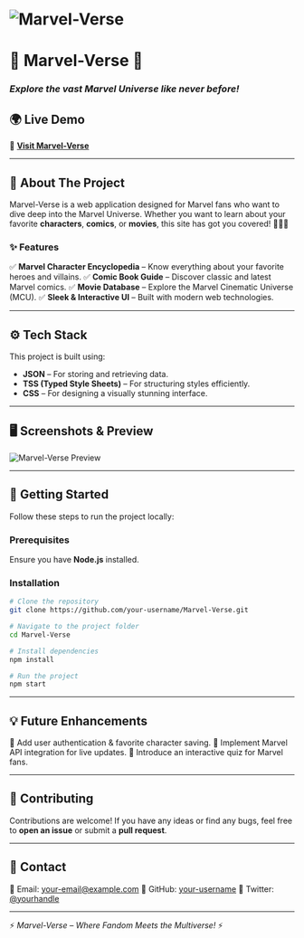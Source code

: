 # ![Marvel-Verse](../mnt/data/Stunning%20Marvel%204K%20Desktop%20Wallpapers%20_%20Superhero%20Backgrounds%20in%20Ultra%20HD.jpg)

# 🌟 Marvel-Verse 🚀
### *Explore the vast Marvel Universe like never before!*

## 🌍 Live Demo
🔗 **[Visit Marvel-Verse](https://kzminwa1z64lk120o2fp.lite.vusercontent.net/)**

---

## 📖 About The Project
Marvel-Verse is a web application designed for Marvel fans who want to dive deep into the Marvel Universe. Whether you want to learn about your favorite **characters**, **comics**, or **movies**, this site has got you covered! 🦸‍♂️🔥

### ✨ Features
✅ **Marvel Character Encyclopedia** – Know everything about your favorite heroes and villains.
✅ **Comic Book Guide** – Discover classic and latest Marvel comics.
✅ **Movie Database** – Explore the Marvel Cinematic Universe (MCU).
✅ **Sleek & Interactive UI** – Built with modern web technologies.

---

## ⚙️ Tech Stack
This project is built using:
- **JSON** – For storing and retrieving data.
- **TSS (Typed Style Sheets)** – For structuring styles efficiently.
- **CSS** – For designing a visually stunning interface.

---

## 🖥️ Screenshots & Preview
![Marvel-Verse Preview](../mnt/data/Stunning%20Marvel%204K%20Desktop%20Wallpapers%20_%20Superhero%20Backgrounds%20in%20Ultra%20HD.jpg)

---

## 🚀 Getting Started
Follow these steps to run the project locally:

### Prerequisites
Ensure you have **Node.js** installed.

### Installation
```sh
# Clone the repository
git clone https://github.com/your-username/Marvel-Verse.git

# Navigate to the project folder
cd Marvel-Verse

# Install dependencies
npm install

# Run the project
npm start
```

---

## 💡 Future Enhancements
📌 Add user authentication & favorite character saving.
📌 Implement Marvel API integration for live updates.
📌 Introduce an interactive quiz for Marvel fans.

---

## 🤝 Contributing
Contributions are welcome! If you have any ideas or find any bugs, feel free to **open an issue** or submit a **pull request**.

---

## 💬 Contact
📧 Email: [your-email@example.com](mailto:your-email@example.com)
📌 GitHub: [your-username](https://github.com/your-username)
📌 Twitter: [@yourhandle](https://twitter.com/yourhandle)

---

⚡ *Marvel-Verse – Where Fandom Meets the Multiverse!* ⚡
